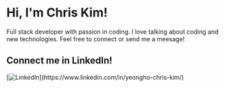 # Hi, I'm Chris Kim!
Full stack developer with passion in coding. I love talking about coding and new technologies.
Feel free to connect or send me a meesage!

## Connect me in LinkedIn!
[![LinkedIn](https://img.shields.io/badge/linkedin-%230077B5.svg?&style=for-the-badge&logo=linkedin&logoColor=white")](https://www.linkedin.com/in/yeongho-chris-kim/)
